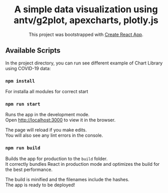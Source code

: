 <div align="center">

# A simple data visualization using <br/> antv/g2plot, apexcharts, plotly.js

This project was bootstrapped with [Create React App](https://github.com/facebook/create-react-app).

</div>

## Available Scripts

In the project directory, you can run see different example of Chart Library using COVID-19 data:

### `npm install`

For installa all modules for correct start

### `npm run start`

Runs the app in the development mode.<br />
Open [http://localhost:3000](http://localhost:3000) to view it in the browser.

The page will reload if you make edits.<br />
You will also see any lint errors in the console.

### `npm run build`

Builds the app for production to the `build` folder.<br />
It correctly bundles React in production mode and optimizes the build for the best performance.

The build is minified and the filenames include the hashes.<br />
The app is ready to be deployed!
